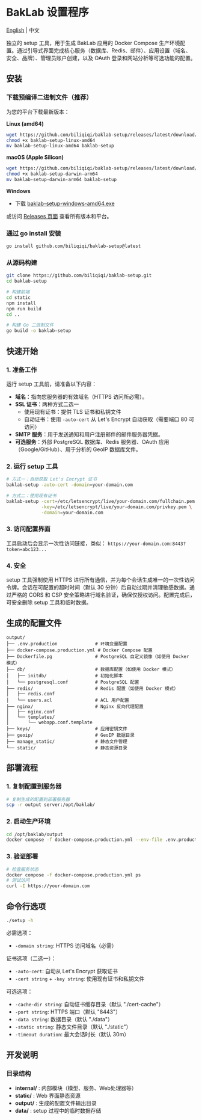 # BakLab 设置程序

[English](README.md) | 中文

独立的 setup 工具，用于生成 BakLab 应用的 Docker Compose 生产环境配置。通过引导式界面完成核心服务（数据库、Redis、邮件）、应用设置（域名、安全、品牌）、管理员账户创建，以及 OAuth 登录和网站分析等可选功能的配置。

## 安装

### 下载预编译二进制文件（推荐）

为您的平台下载最新版本：

**Linux (amd64)**
```bash
wget https://github.com/biliqiqi/baklab-setup/releases/latest/download/baklab-setup-linux-amd64
chmod +x baklab-setup-linux-amd64
mv baklab-setup-linux-amd64 baklab-setup
```

**macOS (Apple Silicon)**
```bash
wget https://github.com/biliqiqi/baklab-setup/releases/latest/download/baklab-setup-darwin-arm64
chmod +x baklab-setup-darwin-arm64
mv baklab-setup-darwin-arm64 baklab-setup
```

**Windows**
- 下载 [baklab-setup-windows-amd64.exe](https://github.com/biliqiqi/baklab-setup/releases/latest/download/baklab-setup-windows-amd64.exe)

或访问 [Releases 页面](https://github.com/biliqiqi/baklab-setup/releases) 查看所有版本和平台。

### 通过 go install 安装

```bash
go install github.com/biliqiqi/baklab-setup@latest
```

### 从源码构建

```bash
git clone https://github.com/biliqiqi/baklab-setup.git
cd baklab-setup

# 构建前端
cd static
npm install
npm run build
cd ..

# 构建 Go 二进制文件
go build -o baklab-setup
```

## 快速开始

### 1. 准备工作

运行 setup 工具前，请准备以下内容：

- **域名**：指向您服务器的有效域名（HTTPS 访问所必需）。
- **SSL 证书**：两种方式二选一
  - 使用现有证书：提供 TLS 证书和私钥文件
  - 自动证书：使用 `-auto-cert` 从 Let's Encrypt 自动获取（需要端口 80 可访问）
- **SMTP 服务**：用于发送通知和用户注册邮件的邮件服务器凭据。
- **可选服务**：外部 PostgreSQL 数据库、Redis 服务器、OAuth 应用（Google/GitHub）、用于分析的 GeoIP 数据库文件。

### 2. 运行 setup 工具

```bash
# 方式一：自动获取 Let's Encrypt 证书
baklab-setup -auto-cert -domain=your-domain.com

# 方式二：使用现有证书
baklab-setup -cert=/etc/letsencrypt/live/your-domain.com/fullchain.pem \
             -key=/etc/letsencrypt/live/your-domain.com/privkey.pem \
             -domain=your-domain.com
```

### 3. 访问配置界面

工具启动后会显示一次性访问链接，类似：
`https://your-domain.com:8443?token=abc123...`

### 4. 安全

setup 工具强制使用 HTTPS 进行所有通信，并为每个会话生成唯一的一次性访问令牌。会话在可配置的超时时间（默认 30 分钟）后自动过期并清理敏感数据。通过严格的 CORS 和 CSP 安全策略进行域名验证，确保仅授权访问。配置完成后，可安全删除 setup 工具和临时数据。

## 生成的配置文件

```
output/
├── .env.production              # 环境变量配置
├── docker-compose.production.yml # Docker Compose 配置
├── Dockerfile.pg                # PostgreSQL 自定义镜像（如使用 Docker 模式）
├── db/                          # 数据库配置（如使用 Docker 模式）
│   ├── initdb/                  # 初始化脚本
│   └── postgresql.conf          # PostgreSQL 配置
├── redis/                       # Redis 配置（如使用 Docker 模式）
│   ├── redis.conf
│   └── users.acl                # ACL 用户配置
├── nginx/                       # Nginx 反向代理配置
│   ├── nginx.conf
│   └── templates/
│       └── webapp.conf.template
├── keys/                        # 应用密钥文件
├── geoip/                       # GeoIP 数据目录
├── manage_static/               # 静态文件管理
└── static/                      # 静态资源目录
```

## 部署流程

### 1. 复制配置到服务器

```bash
# 复制生成的配置到部署服务器
scp -r output server:/opt/baklab/
```

### 2. 启动生产环境

```bash
cd /opt/baklab/output
docker compose -f docker-compose.production.yml --env-file .env.production up -d
```

### 3. 验证部署

```bash
# 检查服务状态
docker compose -f docker-compose.production.yml ps
# 测试访问
curl -I https://your-domain.com
```

## 命令行选项

```bash
./setup -h
```

必需选项：
- `-domain string`: HTTPS 访问域名（必需）

证书选项（二选一）：
- `-auto-cert`: 自动从 Let's Encrypt 获取证书
- `-cert string` + `-key string`: 使用现有证书和私钥文件

可选选项：
- `-cache-dir string`: 自动证书缓存目录（默认 "./cert-cache"）
- `-port string`: HTTPS 端口（默认 "8443"）
- `-data string`: 数据目录（默认 "./data"）
- `-static string`: 静态文件目录（默认 "./static"）
- `-timeout duration`: 最大会话时长（默认 30m）

## 开发说明

### 目录结构

- **internal/** : 内部模块（模型、服务、Web处理器等）
- **static/** : Web 界面静态资源
- **output/** : 生成的配置文件输出目录
- **data/** : setup 过程中的临时数据存储
